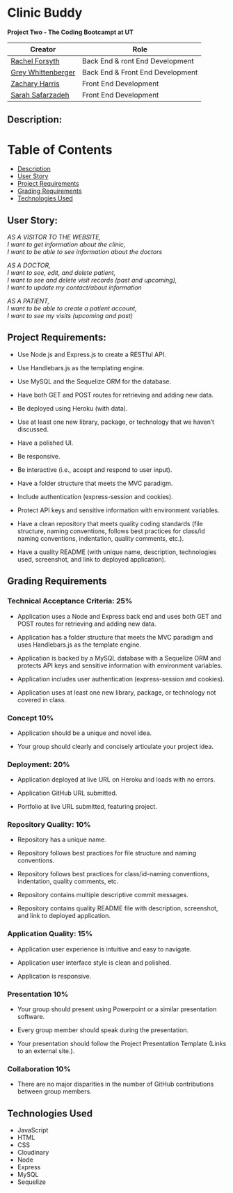 # Clinic Buddy
**Project Two - The Coding Bootcampt at UT**

Creator | Role
------------ | -------------
[Rachel Forsyth](https://github.com/tarrantrl) | Back End & ront End Development
[Grey Whittenberger](https://github.com/Grey-Whitt) | Back End & Front End Development
[Zachary Harris](https://github.com/SeymoreBiggins) | Front End Development
[Sarah Safarzadeh](https://github.com/Sarah-Safarzadeh) | Front End Development

## Description:

# Table of Contents 

- [Description](#description)
- [User Story](#user-story)
- [Project Requirements](#project-requirements)
- [Grading Requirements](#grading-requirements)
- [Technologies Used](#technologies-used)


## User Story:

*AS A VISITOR TO THE WEBSITE,\
I want to get information about the clinic,\
I want to be able to see information about the doctors*

*AS A DOCTOR,\
I want to see, edit, and delete patient,\
I want to see and delete visit records (past and upcoming),\
I want to update my contact/about information*

*AS A PATIENT,\
I want to be able to create a patient account,\
I want to see my visits (upcoming and past)*


## Project Requirements:

* Use Node.js and Express.js to create a RESTful API.

* Use Handlebars.js as the templating engine.

* Use MySQL and the Sequelize ORM for the database.

* Have both GET and POST routes for retrieving and adding new data.

* Be deployed using Heroku (with data).

* Use at least one new library, package, or technology that we haven’t discussed.

* Have a polished UI.

* Be responsive.

* Be interactive (i.e., accept and respond to user input).

* Have a folder structure that meets the MVC paradigm.

* Include authentication (express-session and cookies).

* Protect API keys and sensitive information with environment variables.

* Have a clean repository that meets quality coding standards (file structure, naming conventions, follows best practices for class/id naming conventions, indentation, quality comments, etc.).

* Have a quality README (with unique name, description, technologies used, screenshot, and link to deployed application).

## Grading Requirements

### Technical Acceptance Criteria: 25%

* Application uses a Node and Express back end and uses both GET and POST routes for retrieving and adding new data.

* Application has a folder structure that meets the MVC paradigm and uses Handlebars.js as the template engine.

* Application is backed by a MySQL database with a Sequelize ORM and protects API keys and sensitive information with environment variables.

* Application includes user authentication (express-session and cookies).

* Application uses at least one new library, package, or technology not covered in class.

### Concept 10%
* Application should be a unique and novel idea.

* Your group should clearly and concisely articulate your project idea.

### Deployment: 20%
* Application deployed at live URL on Heroku and loads with no errors.

* Application GitHub URL submitted.

* Portfolio at live URL submitted, featuring project.

### Repository Quality: 10%
* Repository has a unique name.

* Repository follows best practices for file structure and naming conventions.

* Repository follows best practices for class/id-naming conventions, indentation, quality comments, etc.

* Repository contains multiple descriptive commit messages.

* Repository contains quality README file with description, screenshot, and link to deployed application.

### Application Quality: 15%
* Application user experience is intuitive and easy to navigate.

* Application user interface style is clean and polished.

* Application is responsive.

### Presentation 10%
* Your group should present using Powerpoint or a similar presentation software.

* Every group member should speak during the presentation.

* Your presentation should follow the Project Presentation Template (Links to an external site.).

### Collaboration 10%
* There are no major disparities in the number of GitHub contributions between group members.


## Technologies Used

* JavaScript
* HTML
* CSS
* Cloudinary
* Node
* Express
* MySQL
* Sequelize